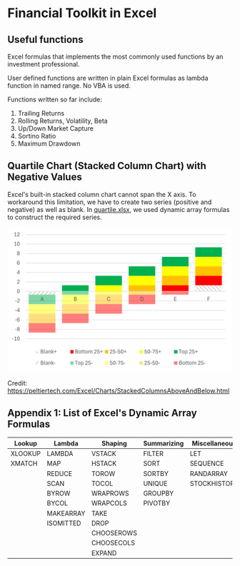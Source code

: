 # Financial Toolkit in Excel

## Useful functions
Excel formulas that implements the most commonly used functions by an investment professional.

User defined functions are written in plain Excel formulas as lambda function in named range. No VBA is used.

Functions written so far include:

1. Trailing Returns
2. Rolling Returns, Volatility, Beta
3. Up/Down Market Capture
4. Sortino Ratio
5. Maximum Drawdown

## Quartile Chart (Stacked Column Chart) with Negative Values

Excel's built-in stacked column chart cannot span the X axis. To workaround this limitation, we have to create two series (positive and negative) as well as blank. In [quartile.xlsx](quartile.xlsx), we used dynamic array formulas to construct the required series.

![Quartile Chart](images\quartile.png "Quartile Chart")

Credit: https://peltiertech.com/Excel/Charts/StackedColumnsAboveAndBelow.html

## Appendix 1: List of Excel's Dynamic Array Formulas
| Lookup  | Lambda    | Shaping    | Summarizing | Miscellaneous |
|---------|-----------|------------|-------------|---------------|
| XLOOKUP | LAMBDA    | VSTACK     | FILTER      | LET           |
| XMATCH  | MAP       | HSTACK     | SORT        | SEQUENCE      |
|         | REDUCE    | TOROW      | SORTBY      | RANDARRAY     |
|         | SCAN      | TOCOL      | UNIQUE      | STOCKHISTORY  |
|         | BYROW     | WRAPROWS   | GROUPBY     |
|         | BYCOL     | WRAPCOLS   | PIVOTBY     |
|         | MAKEARRAY | TAKE       |
|         | ISOMITTED | DROP       |
|         |           | CHOOSEROWS |
|         |           | CHOOSECOLS |
|         |           | EXPAND     |